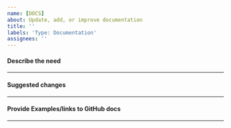 ```yaml
---
name: [DOCS]
about: Update, add, or improve documentation
title: ''
labels: 'Type: Documentation'
assignees: ''
---
```



#### Describe the need

----

#### Suggested changes


----

#### Provide Examples/links to GitHub docs


----
